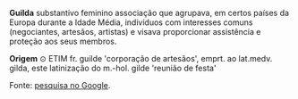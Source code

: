 **Guilda**
substantivo feminino
associação que agrupava, em certos países da Europa durante a Idade Média, indivíduos com interesses comuns (negociantes, artesãos, artistas) e visava proporcionar assistência e proteção aos seus membros.

**Origem**
⊙ ETIM fr. guilde 'corporação de artesãos', emprt. ao lat.medv. gilda, este latinização do m.-hol. gilde 'reunião de festa'

Fonte: [pesquisa no Google](https://www.google.com/search?q=guilda&rlz=1C1GCEU_pt-BRBR1006BR1006&oq=guilda&aqs=chrome.0.69i59l2j0i131i433i512j0i512l2j69i60l2j69i61.1092j0j7&sourceid=chrome&ie=UTF-8).
